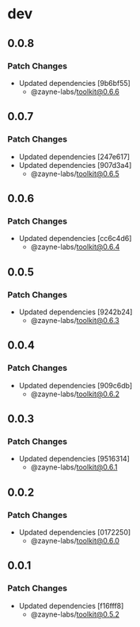 # dev

## 0.0.8

### Patch Changes

-  Updated dependencies [9b6bf55]
   -  @zayne-labs/toolkit@0.6.6

## 0.0.7

### Patch Changes

-  Updated dependencies [247e617]
-  Updated dependencies [907d3a4]
   -  @zayne-labs/toolkit@0.6.5

## 0.0.6

### Patch Changes

-  Updated dependencies [cc6c4d6]
   -  @zayne-labs/toolkit@0.6.4

## 0.0.5

### Patch Changes

-  Updated dependencies [9242b24]
   -  @zayne-labs/toolkit@0.6.3

## 0.0.4

### Patch Changes

-  Updated dependencies [909c6db]
   -  @zayne-labs/toolkit@0.6.2

## 0.0.3

### Patch Changes

-  Updated dependencies [9516314]
   -  @zayne-labs/toolkit@0.6.1

## 0.0.2

### Patch Changes

-  Updated dependencies [0172250]
   -  @zayne-labs/toolkit@0.6.0

## 0.0.1

### Patch Changes

-  Updated dependencies [f16fff8]
   -  @zayne-labs/toolkit@0.5.2
